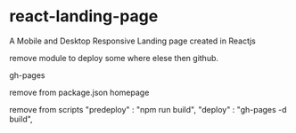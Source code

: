 # react-landing-page
A Mobile and Desktop Responsive Landing page created in Reactjs



remove module to deploy some where elese then github.

gh-pages

remove from package.json
homepage

remove from scripts
"predeploy" : "npm run build",
    "deploy" : "gh-pages -d build",